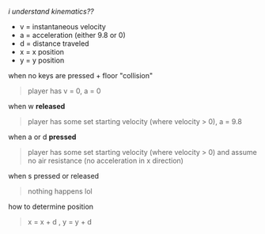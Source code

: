 *i understand kinematics??*

- v = instantaneous velocity
- a = acceleration (either 9.8 or 0)
- d = distance traveled
- x = x position
- y = y position

when no keys are pressed + floor "collision"
> player has v = 0, a = 0

when w **released**
> player has some set starting velocity (where velocity > 0), a = 9.8

when a or d **pressed**
> player has some set starting velocity (where velocity > 0) and assume no air resistance (no acceleration in x direction)

when s pressed or released
> nothing happens lol 

how to determine position
> x = x + d , y = y + d
